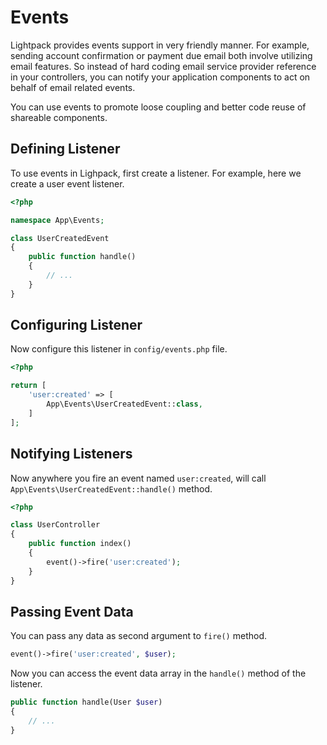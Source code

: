 # Events

Lightpack provides events support in very friendly manner. For example, 
sending account confirmation or payment due email both involve
utilizing email features. So instead of hard coding email service provider
reference in your controllers, you can notify your application components
to act on behalf of email related events.

<p class="tip">
You can use events to promote loose coupling and better code reuse of shareable
components.
</p>

## Defining Listener

To use events in Lighpack, first create a listener. For example, here we create 
a user event listener.

```php
<?php

namespace App\Events;

class UserCreatedEvent
{
    public function handle()
    {
        // ...
    }
}
```

## Configuring Listener

Now configure this listener in <code>config/events.php</code> file.

```php
<?php

return [
    'user:created' => [
        App\Events\UserCreatedEvent::class,
    ]
];
```

## Notifying Listeners

Now anywhere you fire an event named <code>user:created</code>,
will call <code>App\Events\UserCreatedEvent::handle()</code> method.

```php
<?php

class UserController
{
    public function index()
    {
        event()->fire('user:created');
    }
}
```

## Passing Event Data

You can pass any data as second argument to `fire()` method.

```php
event()->fire('user:created', $user);
```

Now you can access the event data array in the `handle()` method of the listener.

```php
public function handle(User $user)
{
    // ...
}
```